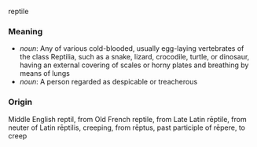 reptile
### Meaning
+ _noun_: Any of various cold-blooded, usually egg-laying vertebrates of the class Reptilia, such as a snake, lizard, crocodile, turtle, or dinosaur, having an external covering of scales or horny plates and breathing by means of lungs
+ _noun_: A person regarded as despicable or treacherous

### Origin

Middle English reptil, from Old French reptile, from Late Latin rēptile, from neuter of Latin rēptilis, creeping, from rēptus, past participle of rēpere, to creep
